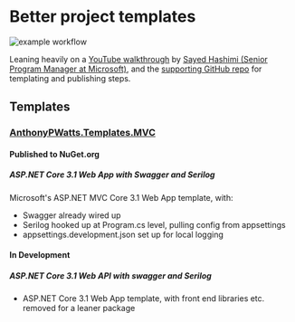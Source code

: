 # Better project templates

![example workflow](https://github.com/AnthonyPWatts/ProjectTemplates/actions/workflows/dotnet.yml/badge.svg)

Leaning heavily on a [YouTube walkthrough](https://www.youtube.com/watch?v=GDNcxU0_OuE&ab_channel=MicrosoftVisualStudio) by [Sayed Hashimi (Senior Program Manager at Microsoft)](https://github.com/sayedihashimi), and the [supporting GitHub repo](https://github.com/sayedihashimi/template-sample) for templating and publishing steps.

## Templates
### [AnthonyPWatts.Templates.MVC](https://www.nuget.org/packages/AnthonyPWatts.Templates.MVC)
#### Published to NuGet.org
##### ASP.NET Core 3.1 Web App with Swagger and Serilog
Microsoft's ASP.NET MVC Core 3.1 Web App template, with:
* Swagger already wired up
* Serilog hooked up at Program.cs level, pulling config from appsettings
* appsettings.development.json set up for local logging
#### In Development
##### ASP.NET Core 3.1 Web API with swagger and Serilog
* ASP.NET Core 3.1 Web App template, with front end libraries etc. removed for a leaner package 
